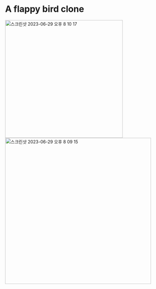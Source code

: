 # A flappy bird clone
<img width="382" alt="스크린샷 2023-06-29 오후 8 10 17" src="https://github.com/yenahlee/flappy-bean/assets/115498964/d397056f-20cf-4ba7-a068-5a7c6a3094a3">
<img width="474" alt="스크린샷 2023-06-29 오후 8 09 15" src="https://github.com/yenahlee/flappy-bean/assets/115498964/c49fe8df-0dd2-4a21-b047-732554f69682">
